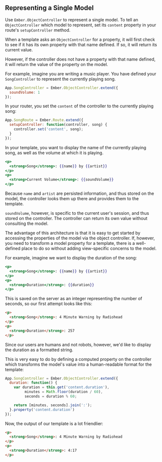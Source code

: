 ## Representing a Single Model

Use `Ember.ObjectController` to represent a single model. To tell an
`ObjectController` which model to represent, set its `content`
property in your route's `setupController` method.

When a template asks an `ObjectController` for a property, it will first
check to see if it has its own property with that name defined. If so, it will
return its current value.

However, if the controller does not have a property with that name defined, it
will return the value of the property on the model.

For example, imagine you are writing a music player. You have defined
your `SongController` to represent the currently playing song.

```javascript
App.SongController = Ember.ObjectController.extend({
  soundVolume: 1
});
```

In your router, you set the `content` of the controller to the
currently playing song:

```javascript
App.SongRoute = Ember.Route.extend({
  setupController: function(controller, song) {
    controller.set('content', song);
  }
});
```

In your template, you want to display the name of the currently playing
song, as well as the volume at which it is playing.

```handlebars
<p>
  <strong>Song</strong>: {{name}} by {{artist}}
</p>
<p>
  <strong>Current Volume</strong>: {{soundVolume}}
</p>
```

Because `name` and `artist` are persisted information, and thus stored
on the model, the controller looks them up there and provides them to
the template.

`soundVolume`, however, is specific to the current user's session, and
thus stored on the controller. The controller can return its own value
without consulting the model.

The advantage of this architecture is that it is easy to get started
by accessing the properties of the model via the object controller. If,
however, you need to transform a model property for a template, there is
a well-defined place to do so without adding view-specific concerns to
the model.

For example, imagine we want to display the duration of the song:

```handlebars
<p>
  <strong>Song</strong>: {{name}} by {{artist}}
</p>
<p>
  <strong>Duration</strong>: {{duration}}
</p>
```

This is saved on the server as an integer representing the number of
seconds, so our first attempt looks like this:

```html
<p>
  <strong>Song</strong>: 4 Minute Warning by Radiohead
</p>
<p>
  <strong>Duration</strong>: 257
</p>
```

Since our users are humans and not robots, however, we'd like to display
the duration as a formatted string.

This is very easy to do by defining a computed property on the
controller which transforms the model's value into a human-readable
format for the template:

```javascript
App.SongController = Ember.ObjectController.extend({
  duration: function() {
    var duration = this.get('content.duration'),
         minutes = Math.floor(duration / 60),
         seconds = duration % 60;

    return [minutes, seconds].join(':');
  }.property('content.duration')
});
```

Now, the output of our template is a lot friendlier:

```html
<p>
  <strong>Song</strong>: 4 Minute Warning by Radiohead
</p>
<p>
  <strong>Duration</strong>: 4:17
</p>
```

